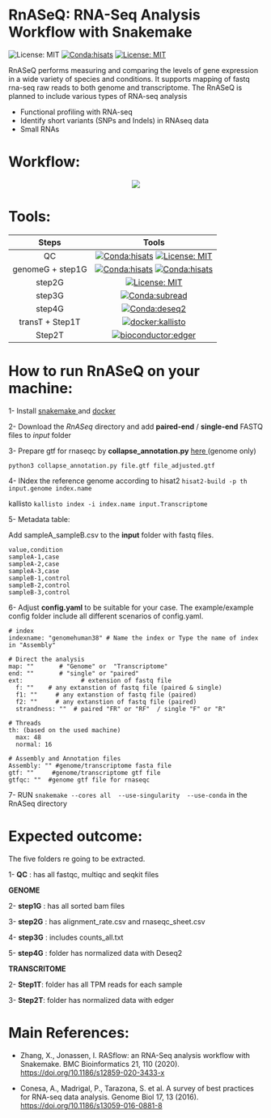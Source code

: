 # RnASeQ: RNA-Seq Analysis Workflow with Snakemake
![License: MIT](https://img.shields.io/badge/ubuntu-20.04.3-green.svg)
[![Conda:hisats](https://img.shields.io/badge/snakemake-v7.14.0-green.svg)](https://snakemake.github.io/)
[![License: MIT](https://img.shields.io/badge/License-MIT-yellow.svg)](https://opensource.org/licenses/MIT)

RnASeQ performs measuring and comparing the levels of gene expression in a wide variety of species and conditions. It supports mapping of fastq rna-seq raw reads  to both genome and transcriptome. The RnASeQ is planned to include various types of RNA-seq analysis

- Functional profiling with RNA-seq
- Identify short variants (SNPs and Indels) in RNAseq data
- Small RNAs

# Workflow:
<p align="center">
  <img  src="https://user-images.githubusercontent.com/66043140/198525715-6033474d-b808-4d24-8721-bb14a53df60b.jpg" >
  </p>


# Tools: 
| Steps | Tools|
| :---:   | :---:  |
| QC |[![Conda:hisats](https://img.shields.io/badge/docker--staphb-multiqc-blue.svg)](https://hub.docker.com/r/staphb/multiqc) [![License: MIT](https://img.shields.io/badge/docker--staphb-fastqc-blue.svg)](https://hub.docker.com/r/staphb/fastqc) |
| genomeG + step1G |[![Conda:hisats](https://img.shields.io/badge/docker--condaforge-mambaforge-blue.svg)](docker://condaforge/mambaforge) [![Conda:hisats](https://img.shields.io/badge/bioconda-Hisat2-important.svg)](https://anaconda.org/bioconda/hisat2)  |
| step2G |[![License: MIT](https://img.shields.io/badge/bioconda-rna--seqc-blue.svg)](https://anaconda.org/bioconda/rna-seqc) |
| step3G |[![Conda:subread](https://img.shields.io/badge/bioconda-subread-critical.svg)](https://anaconda.org/bioconda/subread) |
| step4G | [![Conda:deseq2](https://img.shields.io/badge/bioconductor-deseq2-important.svg)](https://anaconda.org/bioconda/bioconductor-deseq2) |
| transT + Step1T | [![docker:kallisto](https://img.shields.io/badge/docker-kallisto-important.svg)](https://hub.docker.com/r/zlskidmore/kallisto) |
| Step2T  | [![bioconductor:edger](https://img.shields.io/badge/bioconductor-edger-important.svg)](https://anaconda.org/bioconda/bioconductor-edger) |


 
# How to run RnASeQ on your machine:
1- Install  <a href="https://snakemake.readthedocs.io/en/stable/getting_started/installation.html" target="_blank">snakemake </a> and 
<a href="https://docs.docker.com/engine/install/ubuntu/" target="_blank"> docker </a> 

2- Download the *RnASeq* directory and add **paired-end** / **single-end** FASTQ files to *input* folder

3- Prepare gtf for rnaseqc by **collapse_annotation.py** <a href="https://raw.githubusercontent.com/broadinstitute/gtex-pipeline/master/gene_model/collapse_annotation.py" target="_blank">here </a> (genome only) 

``` python3 collapse_annotation.py file.gtf file_adjusted.gtf ``` 

4- INdex the reference genome according to
hisat2
``` hisat2-build -p th input.genome index.name ```

kallisto
``` kallisto index -i index.name input.Transcriptome ```



5- Metadata table: 

Add sampleA_sampleB.csv to the **input** folder with fastq files. 

```
value,condition
sampleA-1,case
sampleA-2,case
sampleA-3,case
sampleB-1,control
sampleB-2,control
sampleB-3,control
```


6- Adjust **config.yaml** to be suitable for your case. 
The example/example config folder include all different scenarios of config.yaml.

```
# index
indexname: "genomehuman38" # Name the index or Type the name of index in "Assembly"

# Direct the analysis
map: ""       # "Genome" or  "Transcriptome" 
end: ""       # "single" or "paired"
ext:                # extension of fastq file
  f: ""    # any extanstion of fastq file (paired & single)
  f1: ""     # any extanstion of fastq file (paired)
  f2: ""     # any extanstion of fastq file (paired)
  strandness: ""  # paired "FR" or "RF"  / single "F" or "R"

# Threads
th: (based on the used machine)
  max: 48 
  normal: 16

# Assembly and Annotation files
Assembly: "" #genome/transcriptome fasta file
gtf: ""     #genome/transcriptome gtf file
gtfqc: ""  #genome gtf file for rnaseqc

```
7-  RUN ``` snakemake --cores all  --use-singularity  --use-conda ``` in the RnASeq directory 

# Expected outcome:

The five folders re going to be extracted.

1- **QC** : has all fastqc, multiqc and seqkit files 

**GENOME**

2- **step1G** : has all sorted bam files

3- **step2G** : has alignment_rate.csv and rnaseqc_sheet.csv

4- **step3G** : includes counts_all.txt 

5- **step4G** : folder has normalized data with Deseq2

**TRANSCRITOME**

2- **Step1T**: folder has all TPM reads for each sample

3- **Step2T**: folder has normalized data with edger



# Main References:

- Zhang, X., Jonassen, I. RASflow: an RNA-Seq analysis workflow with Snakemake. BMC Bioinformatics 21, 110 (2020). https://doi.org/10.1186/s12859-020-3433-x

- Conesa, A., Madrigal, P., Tarazona, S. et al. A survey of best practices for RNA-seq data analysis. Genome Biol 17, 13 (2016). https://doi.org/10.1186/s13059-016-0881-8
